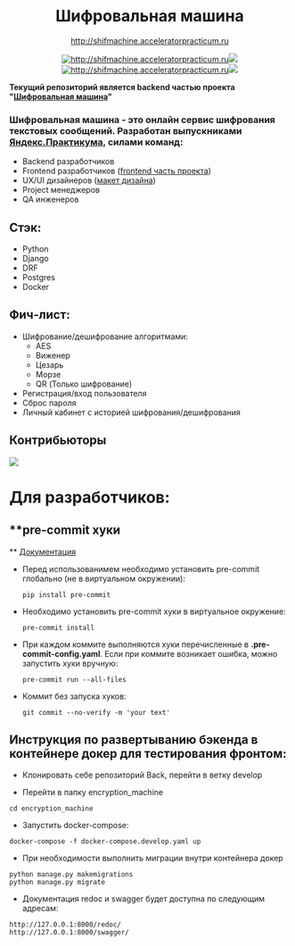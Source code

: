 <div align='center'>
  <br>

  <h1>Шифровальная машина</h1>

  <a href='http://shifmachine.acceleratorpracticum.ru'>http://shifmachine.acceleratorpracticum.ru</a>

  <a href="http://shifmachine.acceleratorpracticum.ru">
    <img src="https://img.shields.io/badge/-frontend-0D1117?style=for-the-badge" alt="http://shifmachine.acceleratorpracticum.ru"><img src='https://img.shields.io/website?down_color=red&down_message=offline&label=&style=for-the-badge&up_color=%23238636&up_message=online&url=http%3A%2F%2Fshifmachine.acceleratorpracticum.ru'/>
  </a>
    <a href="http://shifmachine.acceleratorpracticum.ru">
    <img src="https://img.shields.io/badge/-backend-0D1117?style=for-the-badge" alt="http://shifmachine.acceleratorpracticum.ru"><img src='https://img.shields.io/website?down_color=red&down_message=down&label=&style=for-the-badge&up_color=%23238636&up_message=up&url=http%3A%2F%2Fshifmachine.acceleratorpracticum.ru/api/v1'/>
  </a>
</div>

**Текущий репозиторий является backend частью проекта "[Шифровальная машина](https://github.com/encryption-machine)"**

### Шифровальная машина - это онлайн сервис шифрования текстовых сообщений. Разработан выпускниками [Яндекс.Практикума](https://practicum.yandex.ru), силами команд:
- Backend разработчиков
- Frontend разработчиков ([frontend часть проекта](https://github.com/encryption-machine/Front))
- UX/UI дизайнеров ([макет дизайна](https://www.figma.com/file/sXoX6dcw6Z1RoAZCmAe6BA/%D0%A8%D0%B8%D1%84%D1%80%D0%BE%D0%B2%D0%B0%D0%BB%D1%8C%D0%BD%D0%B0%D1%8F-%D0%BC%D0%B0%D1%88%D0%B8%D0%BD%D0%B0-(%D0%94%D0%B8%D0%B7%D0%B0%D0%B9%D0%BD)?type=design&node-id=7-5365&mode=design&t=7Oe5wcxCmfiithct-0))
- Project менеджеров
- QA инженеров

## Стэк:
- Python
- Django
- DRF
- Postgres
- Docker

## Фич-лист:
- Шифрование/дешифрование алгоритмами:
  - AES
  - Виженер
  - Цезарь
  - Морзе
  - QR (Только шифрование)
- Регистрация/вход пользователя
- Сброс пароля
- Личный кабинет с историей шифрования/дешифрования

## Контрибьюторы

<a href="https://github.com/encryption-machine/Back/graphs/contributors">
  <img src="https://contrib.rocks/image?repo=encryption-machine/Back" />
</a>




# Для разработчиков:
## **pre-commit хуки
**
[Документация](https://pre-commit.com)
- Перед использованимем необходимо установить pre-commit глобально (не в виртуальном окружении):
    ```
    pip install pre-commit
    ```
- Необходимо установить pre-commit хуки в виртуальное окружение:
    ```
    pre-commit install
    ```
- При каждом коммите выполняются хуки перечисленные в **.pre-commit-config.yaml**.
Если при коммите возникает ошибка, можно запустить хуки вручную:
    ```
    pre-commit run --all-files
    ```

- Коммит без запуска хуков:
    ```
    git commit --no-verify -m 'your text'
    ```


## **Инструкция по развертыванию бэкенда в контейнере докер для тестирования фронтом:**

- Клонировать себе репозиторий Back, перейти в ветку develop

- Перейти в папку encryption_machine

```cd encryption_machine```

- Запустить docker-compose:

```docker-compose -f docker-compose.develop.yaml up```

- При необходимости выполнить миграции внутри контейнера докер
```
python manage.py makemigrations
python manage.py migrate
```

- Документация redoc и swagger будет доступна по следующим адресам:
```
http://127.0.0.1:8000/redoc/
http://127.0.0.1:8000/swagger/
```

